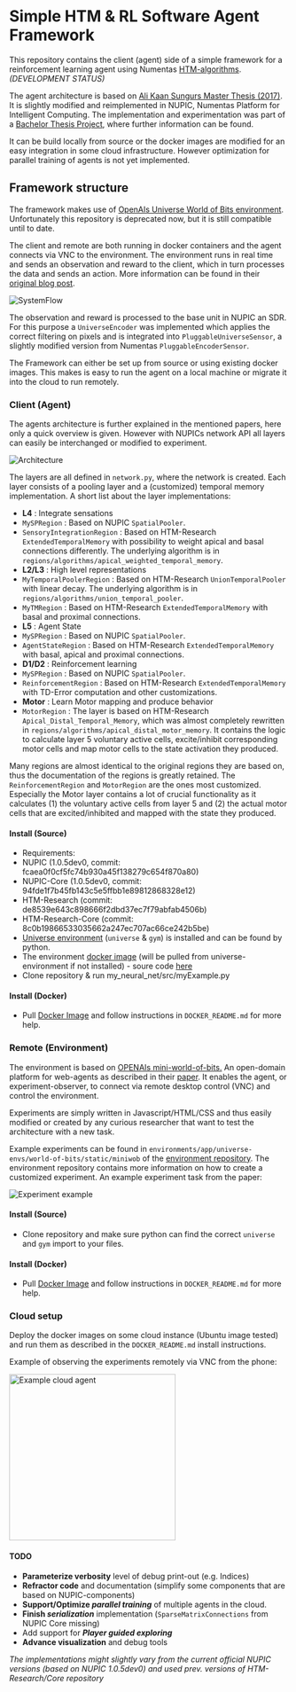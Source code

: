 # Simple HTM & RL Software Agent Framework

This repository contains the client (agent) side of a simple framework for a reinforcement learning agent using Numentas [HTM-algorithms](https://numenta.com/resources/papers/). _(DEVELOPMENT STATUS)_

The agent architecture is based on [Ali Kaan Sungurs Master Thesis (2017)](http://etd.lib.metu.edu.tr/upload/12621275/index.pdf).
It is slightly modified and reimplemented in NUPIC, Numentas Platform for Intelligent Computing.
The implementation and experimentation was part of a [Bachelor Thesis Project](https://drive.google.com/open?id=1MTeDOLma6APog7TTKz8L-bBPkDeugf7Y), where further information can be found.

It can be build locally from source or the docker images are modified for an easy integration in some cloud infrastructure. However optimization for parallel training of agents is not yet implemented.

## Framework structure

The framework makes use of [OpenAIs Universe World of Bits environment](https://github.com/openai/universe#world_of_bits). Unfortunately this repository is deprecated now, but it is still compatible until to date.

The client and remote are both running in docker containers and the agent connects via VNC to the environment. The environment runs in real time and sends an observation and reward to the client, which in turn processes the data and sends an action. More information can be found in their [original blog post](https://blog.openai.com/universe/).

![SystemFlow](utils/img/system_flow.png)

The observation and reward is processed to the base unit in NUPIC an SDR.
For this purpose a `UniverseEncoder` was implemented which applies the correct filtering on pixels and is integrated into `PluggableUniverseSensor`, a slightly modified version from Numentas `PluggableEncoderSensor`.

The Framework can either be set up from source or using existing docker images.
This makes is easy to run the agent on a local machine or migrate it into the cloud to run remotely.

### Client (Agent)

The agents architecture is further explained in the mentioned papers, here only a quick overview is given. However with NUPICs network API all layers can easily be interchanged or modified to experiment.

![Architecture](utils/img/neural_architecture_overview.png)

The layers are all defined in `network.py`, where the network is created. Each layer consists of a pooling layer and a (customized) temporal memory implementation.
A short list about the layer implementations:
- **L4** : Integrate sensations
 - `MySPRegion` : Based on NUPIC `SpatialPooler`.
 - `SensoryIntegrationRegion` : Based on HTM-Research `ExtendedTemporalMemory` with possibility to weight apical and basal connections differently. The underlying algorithm is in `regions/algorithms/apical_weighted_temporal_memory`.
- **L2/L3** : High level representations
 - `MyTemporalPoolerRegion` : Based on HTM-Research `UnionTemporalPooler` with linear decay. The underlying algorithm is in `regions/algorithms/union_temporal_pooler`.
 - `MyTMRegion` : Based on HTM-Research `ExtendedTemporalMemory` with basal and proximal connections.
- **L5** : Agent State
 - `MySPRegion` : Based on NUPIC `SpatialPooler`.
 - `AgentStateRegion` : Based on HTM-Research `ExtendedTemporalMemory` with basal, apical and proximal connections.
- **D1/D2** : Reinforcement learning
 - `MySPRegion` : Based on NUPIC `SpatialPooler`.
 - `ReinforcementRegion` : Based on HTM-Research `ExtendedTemporalMemory` with TD-Error computation and other customizations.
- **Motor** : Learn Motor mapping and produce behavior
 - `MotorRegion` : The layer is based on HTM-Research `Apical_Distal_Temporal_Memory`, which was almost completely rewritten in `regions/algorithms/apical_distal_motor_memory`. It contains the logic to calculate layer 5 voluntary active cells, excite/inhibit corresponding motor cells and map motor cells to the state activation they produced.

 Many regions are almost identical to the original regions they are based on, thus the documentation of the regions is greatly retained. The `ReinforcementRegion` and `MotorRegion` are the ones most customized. Especially the Motor layer contains a lot of crucial functionality as it calculates (1) the voluntary active cells from layer 5 and (2) the actual motor cells that are excited/inhibited and mapped with the state they produced.

#### Install (Source)
- Requirements:
 - NUPIC (1.0.5dev0, commit: fcaea0f0cf5fc74b930a45f138279c654f870a80)
 - NUPIC-Core (1.0.5dev0, commit: 94fde1f7b45fb143c5e5ffbb1e89812868328e12)
 - HTM-Research (commit: de8539e643c898666f2dbd37ec7f79abfab4506b)
 - HTM-Research-Core (commit: 8c0b19866533035662a247ec707ac66ce242b5be)
 - [Universe environment](https://github.com/kaikun213/My_Universe) (`universe` & `gym`) is installed and can be found by python.
 - The environment [docker image](https://hub.docker.com/r/kaikun213/my-world-of-bits/) (will be pulled from universe-environment if not installed) - soure code [here](https://github.com/kaikun213/My_WOB_Env)
- Clone repository & run my_neural_net/src/myExample.py

#### Install (Docker)
- Pull [Docker Image](https://hub.docker.com/r/kaikun213/my-neural-net/) and follow instructions in `DOCKER_README.md` for more help.



### Remote (Environment)

The environment is based on [OPENAIs mini-world-of-bits.](http://alpha.openai.com/miniwob/index.html)
An open-domain platform for web-agents as described in their [paper](http://proceedings.mlr.press/v70/shi17a/shi17a.pdf). It enables the agent, or experiment-observer, to connect via remote desktop control (VNC) and control the environment.

Experiments are simply written in Javascript/HTML/CSS and thus easily modified or created by any curious researcher that want to test the architecture with a new task.

Example experiments can be found in `environments/app/universe-envs/world-of-bits/static/miniwob` of the [environment repository](https://github.com/kaikun213/My_Universe). The environment repository contains more information on how to create a customized experiment. An example experiment task from the paper:

![Experiment example](utils/img/my_experiment_setup.png)


#### Install (Source)
- Clone repository and make sure python can find the correct `universe` and `gym` import to your files.

#### Install (Docker)
- Pull [Docker Image](https://hub.docker.com/r/kaikun213/my-world-of-bits/) and follow instructions in `DOCKER_README.md` for more help.


### Cloud setup

Deploy the docker images on some cloud instance (Ubuntu image tested) and run them as described in the `DOCKER_README.md` install instructions.

Example of observing the experiments remotely via VNC from the phone:

<img src="utils/img/example_cloudAgent.jpg" alt="Example cloud agent" width="300x"/>



#### TODO
- **Parameterize verbosity** level of debug print-out (e.g. Indices)
- **Refractor code** and documentation (simplify some components that are based on NUPIC-components)
- **Support/Optimize _parallel training_** of multiple agents in the cloud.
- **Finish _serialization_** implementation (`SparseMatrixConnections` from NUPIC Core missing)
- Add support for **_Player guided exploring_**
- **Advance visualization** and debug tools

*The implementations might slightly vary from the current official NUPIC versions (based on NUPIC 1.0.5dev0) and used prev. versions of HTM-Research/Core repository*
